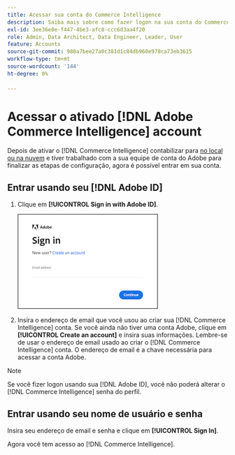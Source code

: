 ```yaml
---
title: Acessar sua conta do Commerce Intelligence
description: Saiba mais sobre como fazer logon na sua conta do Commerce Intelligence.
exl-id: 3ee36e0e-f447-4be3-afc8-ccc6d3aa4f20
role: Admin, Data Architect, Data Engineer, Leader, User
feature: Accounts
source-git-commit: 988a7bee27a0c381d1c84db960e978ca73eb3615
workflow-type: tm+mt
source-wordcount: '144'
ht-degree: 0%

---
```


# Acessar o ativado [!DNL Adobe Commerce Intelligence] account

Depois de ativar o [!DNL Commerce Intelligence] contabilizar para [no local ou na nuvem](../getting-started/onpremise-activation.md) e tiver trabalhado com a sua equipe de conta do Adobe para finalizar as etapas de configuração, agora é possível entrar em sua conta.

## Entrar usando seu [!DNL Adobe ID]

1. Clique em **[!UICONTROL Sign in with Adobe ID]**.

   ![logon na adobe](../assets/sign-in-adobe.png)

1. Insira o endereço de email que você usou ao criar sua [!DNL Commerce Intelligence] conta. Se você ainda não tiver uma conta Adobe, clique em **[!UICONTROL Create an account]** e insira suas informações. Lembre-se de usar o endereço de email usado ao criar o [!DNL Commerce Intelligence] conta. O endereço de email é a chave necessária para acessar a conta Adobe.

>[!NOTE]
>
>Se você fizer logon usando sua [!DNL Adobe ID], você não poderá alterar o [!DNL Commerce Intelligence] senha do perfil.

## Entrar usando seu nome de usuário e senha

Insira seu endereço de email e senha e clique em **[!UICONTROL Sign In]**.

Agora você tem acesso ao [!DNL Commerce Intelligence].
